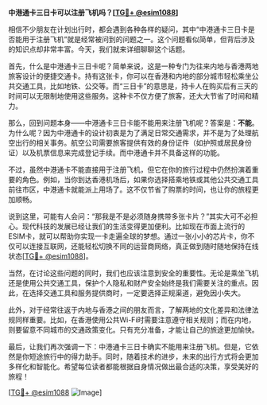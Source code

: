 **中港通卡三日卡可以注册飞机吗？[[TG💪+ @esim1088](https://t.me/s/esim1088)]**

相信不少朋友在计划出行时，都会遇到各种各样的疑问，其中“中港通卡三日卡是否能用于注册飞机”就是经常被问到的问题之一。这个问题看似简单，但背后涉及的知识点却非常丰富。今天，我们就来详细聊聊这个话题。

首先，什么是中港通卡三日卡呢？简单来说，这是一种专门为往来内地与香港两地旅客设计的便捷交通卡。持有这张卡，你可以在香港和内地的部分城市轻松乘坐公共交通工具，比如地铁、公交等。而“三日卡”的意思是，持卡人在购买后有三天的时间可以无限制地使用这些服务。这种卡不仅方便了旅客，还大大节省了时间和精力。

那么，回到问题本身——中港通卡三日卡能不能用来注册飞机呢？答案是：**不能**。为什么呢？因为中港通卡的设计初衷是为了满足日常交通需求，并不是为了处理航空出行的相关事务。航空公司需要旅客提供有效的身份证件（如护照或居民身份证）以及机票信息来完成登记手续。而中港通卡并不具备这样的功能。

不过，虽然中港通卡不能直接用于注册飞机，但它在你的旅行过程中仍然扮演着重要的角色。例如，当你到达香港机场后，如果你选择搭乘地铁或其他公共交通工具前往市区，中港通卡就能派上用场了。这不仅节省了购票的时间，也让你的旅程更加顺畅。

说到这里，可能有人会问：“那我是不是必须随身携带多张卡片？”其实大可不必担心。现代科技的发展已经让我们的生活变得更加便利。比如现在市面上流行的ESIM卡，就可以帮助你实现一卡走遍全球的梦想。通过一张小小的芯片卡，你不仅可以连接互联网，还能轻松切换不同的运营商网络，真正做到随时随地保持在线状态[[TG💪+ @esim1088](https://t.me/s/esim1088)]。

当然，在讨论这些问题的同时，我们也应该注意到安全的重要性。无论是乘坐飞机还是使用公共交通工具，保护个人隐私和财产安全始终是我们需要关注的重点。因此，在选择交通工具和服务提供商时，一定要选择正规渠道，避免因小失大。

此外，对于经常往返于内地与香港之间的朋友而言，了解两地的文化差异和法律法规同样重要。比如，在香港使用公共Wi-Fi时需要注意遵守相关规则；而在内地，则要留意不同城市的交通政策变化。只有充分准备，才能让自己的旅途更加愉快。

最后，让我们再次强调一下：中港通卡三日卡确实不能用来注册飞机。但是，它依然是你短途旅行中的得力助手。同时，随着技术的进步，未来的出行方式将会更加多样化和智能化。希望每位读者都能根据自身情况做出最合适的决策，享受美好的旅程！

[[TG💪+ @esim1088](https://t.me/s/esim1088) ![Image](https://i.postimg.cc/4NQfJmqS/Snipaste-2025-05-13-00-14-12.png)]
